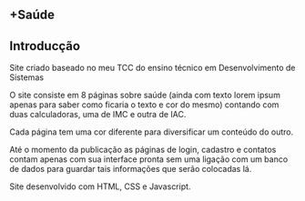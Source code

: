 ## +Saúde

## Introducção
Site criado baseado no meu TCC do ensino técnico em Desenvolvimento de Sistemas

O site consiste em 8 páginas sobre saúde (ainda com texto lorem ipsum apenas para saber como ficaria o texto e cor do mesmo) contando com duas calculadoras, uma de IMC e outra de IAC.

Cada página tem uma cor diferente para diversificar um conteúdo do outro.

Até o momento da publicação as páginas de login, cadastro e contatos contam apenas com sua interface pronta sem uma ligação com um banco de dados para guardar tais informações que serão colocadas lá.

Site desenvolvido com HTML, CSS e Javascript.

